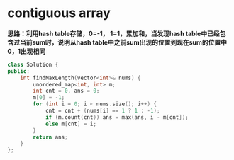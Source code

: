 # contiguous array

**思路：利用hash table存储，0=-1， 1=1，累加和，当发现hash table中已经包含过当前sum时，说明从hash table中之前sum出现的位置到现在sum的位置中0，1出现相同**

``` cpp
class Solution {
public:
    int findMaxLength(vector<int>& nums) {
        unordered_map<int, int> m;
        int cnt = 0, ans = 0;
        m[0] = -1;
        for (int i = 0; i < nums.size(); i++) {
            cnt = cnt + (nums[i] == 1 ? 1 : -1);
            if (m.count(cnt)) ans = max(ans, i - m[cnt]);
            else m[cnt] = i;
        }
        return ans;
    }
};
```